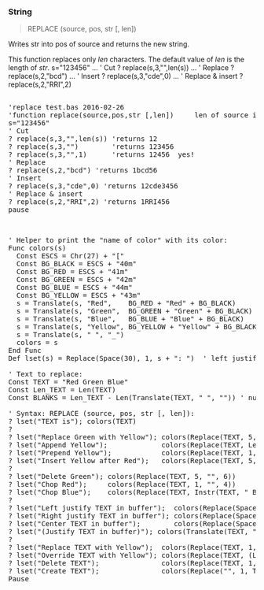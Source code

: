 ### String

> REPLACE (source, pos, str [, len])

Writes str into pos of source and returns the new string.


This function replaces only _len_ characters. The default value of _len_ is the length of _str_.
s="123456"
...
' Cut
? replace(s,3,"",len(s))
...
' Replace
? replace(s,2,"bcd")
...
' Insert
? replace(s,3,"cde",0)
...
' Replace & insert
? replace(s,2,"RRI",2)

<pre>

'replace test.bas 2016-02-26
'function replace(source,pos,str [,len])     len of source is default
s="123456"
' Cut
? replace(s,3,"",len(s)) 'returns 12
? replace(s,3,"")        'returns 123456
? replace(s,3,"",1)      'returns 12456  yes!
' Replace
? replace(s,2,"bcd") 'returns 1bcd56
' Insert
? replace(s,3,"cde",0) 'returns 12cde3456
' Replace & insert
? replace(s,2,"RRI",2) 'returns 1RRI456
pause

</pre>

<pre>

' Helper to print the "name of color" with its color:
Func colors(s)
  Const ESCS = Chr(27) + "["
  Const BG_BLACK = ESCS + "40m"
  Const BG_RED = ESCS + "41m"
  Const BG_GREEN = ESCS + "42m"
  Const BG_BLUE = ESCS + "44m"
  Const BG_YELLOW = ESCS + "43m"
  s = Translate(s, "Red",    BG_RED + "Red" + BG_BLACK)
  s = Translate(s, "Green",  BG_GREEN + "Green" + BG_BLACK)
  s = Translate(s, "Blue",   BG_BLUE + "Blue" + BG_BLACK)
  s = Translate(s, "Yellow", BG_YELLOW + "Yellow" + BG_BLACK)
  s = Translate(s, " ", "_")
  colors = s  
End Func
Def lset(s) = Replace(Space(30), 1, s + ": ")  ' left justify s in buffer

' Text to replace:
Const TEXT = "Red Green Blue"
Const Len_TEXT = Len(TEXT)
Const BLANKS = Len_TEXT - Len(Translate(TEXT, " ", "")) ' number of blanks in TEXT

' Syntax: REPLACE (source, pos, str [, len]):
? lset("TEXT is"); colors(TEXT)
?
? lset("Replace Green with Yellow"); colors(Replace(TEXT, 5, "Yellow", 5))
? lset("Append Yellow");             colors(Replace(TEXT, Len_TEXT + 1, " Yellow"))
? lset("Prepend Yellow");            colors(Replace(TEXT, 1, "Yellow ", 0))
? lset("Insert Yellow after Red");   colors(Replace(TEXT, 5, "Yellow ", 0))
?
? lset("Delete Green"); colors(Replace(TEXT, 5, "", 6))
? lset("Chop Red");     colors(Replace(TEXT, 1, "", 4))
? lset("Chop Blue");    colors(Replace(TEXT, Instr(TEXT, " Blue"), "", Len(" Blue")))
?
? lset("Left justify TEXT in buffer");  colors(Replace(Space(30), 1, TEXT))
? lset("Right justify TEXT in buffer"); colors(Replace(Space(30), 30 - Len_TEXT + 1, TEXT))
? lset("Center TEXT in buffer");        colors(Replace(Space(30), 15 - (Len_TEXT \\ 2) + 1, TEXT))
? lset("(Justify TEXT in buffer)"); colors(Translate(TEXT, " ", Space((30 + BLANKS - Len_TEXT) / BLANKS)))
?
? lset("Replace TEXT with Yellow");  colors(Replace(TEXT, 1, "Yellow", Len_TEXT))
? lset("Override TEXT with Yellow"); colors(Replace(TEXT, (Len_TEXT / 2) - 3 + 1, "Yellow"))
? lset("Delete TEXT");               colors(Replace(TEXT, 1, "", Len_TEXT))
? lset("Create TEXT");               colors(Replace("", 1, TEXT))
Pause

</pre>

